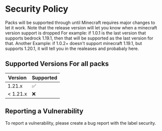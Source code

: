 # Security Policy
Packs will be supported through until Minecraft requires major changes to let it work.
Note that the release version will let you know when a minecraft version support is dropped
For example: if 1.0.1 is the last version that supports bedrock 1.19.1, then that will be supported as the last version for that.
Another Example: if 1.0.2+ doesn't support minecraft 1.19.1, but supports 1.20.1, it will tell you in the realeases and probabaly here.
## Supported Versions For all packs

| Version | Supported          |
| ------- | ------------------ |
| 1.21.x   | :white_check_mark:|
| < 1.21.x   | :x:             |

## Reporting a Vulnerability
To report a vulnerability, please create a bug report with the label security.
